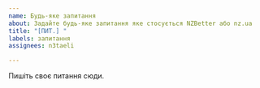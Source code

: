 ```yaml
---
name: Будь-яке запитання
about: Задайте будь-яке запитання яке стосується NZBetter або nz.ua
title: "[ПИТ.] "
labels: запитання
assignees: n3taeli

---
```


Пишіть своє питання сюди.

